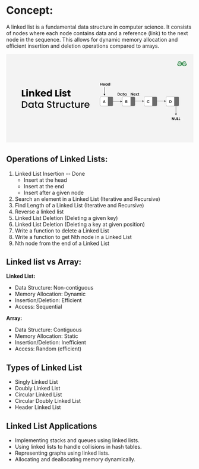 # Concept:

A linked list is a fundamental data structure in computer science. It consists of nodes where each node contains data
and a reference (link) to the next node in the sequence. This allows for dynamic memory allocation and efficient
insertion and deletion operations compared to arrays.

![img.png](img.png)

## Operations of Linked Lists:

1. Linked List Insertion -- Done
    - Insert at the head
    - Insert at the end
    - Insert after a given node
2. Search an element in a Linked List (Iterative and Recursive)
3. Find Length of a Linked List (Iterative and Recursive)
4. Reverse a linked list
5. Linked List Deletion (Deleting a given key)
6. Linked List Deletion (Deleting a key at given position)
7. Write a function to delete a Linked List
8. Write a function to get Nth node in a Linked List
9. Nth node from the end of a Linked List

## Linked list vs Array:

**Linked List:**

- Data Structure: Non-contiguous
- Memory Allocation: Dynamic
- Insertion/Deletion: Efficient
- Access: Sequential

**Array:**

- Data Structure: Contiguous
- Memory Allocation: Static
- Insertion/Deletion: Inefficient
- Access: Random (efficient)

## Types of Linked List

- Singly Linked List
- Doubly Linked List
- Circular Linked List
- Circular Doubly Linked List
- Header Linked List

## Linked List Applications

- Implementing stacks and queues using linked lists.
- Using linked lists to handle collisions in hash tables.
- Representing graphs using linked lists.
- Allocating and deallocating memory dynamically.


